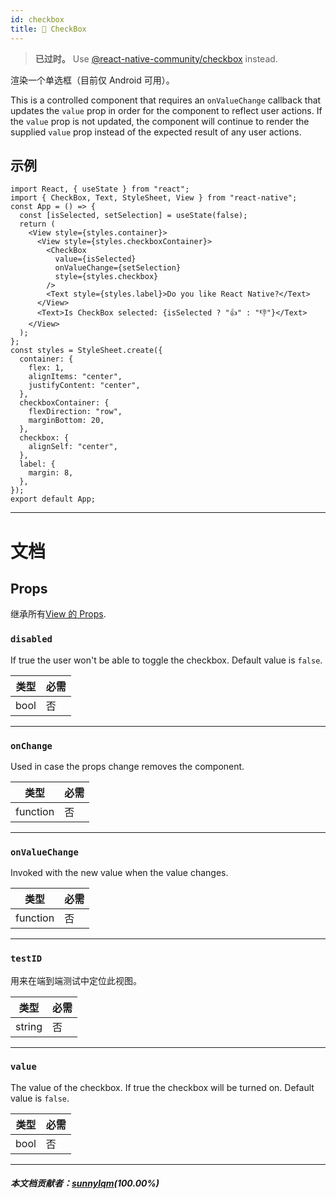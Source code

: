 ```yaml
---
id: checkbox
title: 🚧 CheckBox
---
```


> **已过时。** Use [@react-native-community/checkbox](https://github.com/react-native-community/react-native-checkbox) instead.

渲染一个单选框（目前仅 Android 可用）。

This is a controlled component that requires an `onValueChange` callback that updates the `value` prop in order for the component to reflect user actions. If the `value` prop is not updated, the component will continue to render the supplied `value` prop instead of the expected result of any user actions.

## 示例

```SnackPlayer name=CheckBox%20Component%20Example&supportedPlatforms=android,web
import React, { useState } from "react";
import { CheckBox, Text, StyleSheet, View } from "react-native";
const App = () => {
  const [isSelected, setSelection] = useState(false);
  return (
    <View style={styles.container}>
      <View style={styles.checkboxContainer}>
        <CheckBox
          value={isSelected}
          onValueChange={setSelection}
          style={styles.checkbox}
        />
        <Text style={styles.label}>Do you like React Native?</Text>
      </View>
      <Text>Is CheckBox selected: {isSelected ? "👍" : "👎"}</Text>
    </View>
  );
};
const styles = StyleSheet.create({
  container: {
    flex: 1,
    alignItems: "center",
    justifyContent: "center",
  },
  checkboxContainer: {
    flexDirection: "row",
    marginBottom: 20,
  },
  checkbox: {
    alignSelf: "center",
  },
  label: {
    margin: 8,
  },
});
export default App;
```

---

# 文档

## Props

继承所有[View 的 Props](view#props).

### `disabled`

If true the user won't be able to toggle the checkbox. Default value is `false`.

| 类型 | 必需 |
| ---- | ---- |
| bool | 否   |

---

### `onChange`

Used in case the props change removes the component.

| 类型     | 必需 |
| -------- | ---- |
| function | 否   |

---

### `onValueChange`

Invoked with the new value when the value changes.

| 类型     | 必需 |
| -------- | ---- |
| function | 否   |

---

### `testID`

用来在端到端测试中定位此视图。

| 类型   | 必需 |
| ------ | ---- |
| string | 否   |

---

### `value`

The value of the checkbox. If true the checkbox will be turned on. Default value is `false`.

| 类型 | 必需 |
| ---- | ---- |
| bool | 否   |

---

##### 本文档贡献者：[sunnylqm](https://github.com/search?q=sunnylqm&type=Users)(100.00%)
